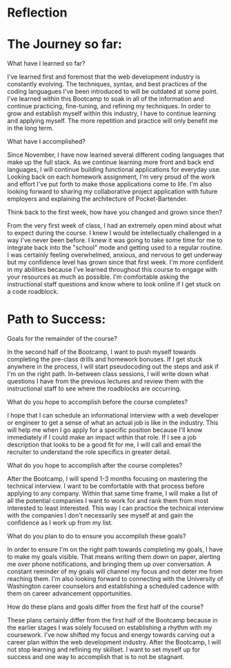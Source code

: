 # Reflection

<h1>The Journey so far:</h1>

What have I learned so far?

I've learned first and foremost that the web development industry is constantly evolving. The techniques, syntax, and best practices of the coding languagues I've been introduced to will be outdated at some point. I've learned within this Bootcamp to soak in all of the information and continue practicing, fine-tuning, and refining my techniques. In order to grow and establish myself within this industry, I have to continue learning and applying myself. The more repetition and practice will only benefit me in the long term.

What have I accomplished?

Since November, I have now learned several different coding languages that make up the full stack. As we continue learning more front and back end languages, I will continue building functional applications for everyday use. Looking back on each homework assignment, I'm very proud of the work and effort I've put forth to make those applications come to life. I'm also looking forward to sharing my collaborative project application with future employers and explaining the architecture of Pocket-Bartender.

Think back to the first week, how have you changed and grown since then?

From the very first week of class, I had an extremely open mind about what to expect during the course. I knew I would be intellectually challenged in a way I've never been before. I knew it was going to take some time for me to integrate back into the "school" mode and getting used to a regular routine. I was certainly feeling overwhelmed, anxious, and nervous to get underway but my confidence level has grown since that first week. I'm more confident in my abilities because I've learned throughout this course to engage with your resources as much as possible. I'm comfortable asking the instructional staff questions and know where to look online if I get stuck on a code roadblock.

<h1>Path to Success:</h1>

Goals for the remainder of the course?

In the second half of the Bootcamp, I want to push myself towards completing the pre-class drills and homework bonuses. If I get stuck anywhere in the process, I will start pseudocoding out the steps and ask if I'm on the right path. In-between class sessions, I will write down what questions I have from the previous lectures and review them with the instructional staff to see where the roadblocks are occurring.

What do you hope to accomplish before the course completes?

I hope that I can schedule an informational interview with a web developer or engineer to get a sense of what an actual job is like in the industry. This will help me when I go apply for a specific position because I'll know immediately if I could make an impact within that role. If I see a job description that looks to be a good fit for me, I will call and email the recruiter to understand the role specifics in greater detail.

What do you hope to accomplish after the course completes?

After the Bootcamp, I will spend 1-3 months focusing on mastering the technical interview. I want to be comfortable with that process before applying to any company. Within that same time frame, I will make a list of all the potential companies I want to work for and rank them from most interested to least interested. This way I can practice the technical interview with the companies I don't necessarily see myself at and gain the confidence as I work up from my list.

What do you plan to do to ensure you accomplish these goals?

In order to ensure I'm on the right path towards completing my goals, I have to make my goals visible. That means writing them down on paper, alerting me over phone notifications, and bringing them up over conversation. A constant reminder of my goals will channel my focus and not deter me from reaching them. I'm also looking forward to connecting with the University of Washington career counselors and establishing a scheduled cadence with them on career advancement opportunities.

How do these plans and goals differ from the first half of the course?

These plans certainly differ from the first half of the Bootcamp because in the earlier stages I was solely focused on establishing a rhythm with my coursework. I've now shifted my focus and energy towards carving out a career plan within the web development industry. After the Bootcamp, I will not stop learning and refining my skillset. I want to set myself up for success and one way to accomplish that is to not be stagnant.
